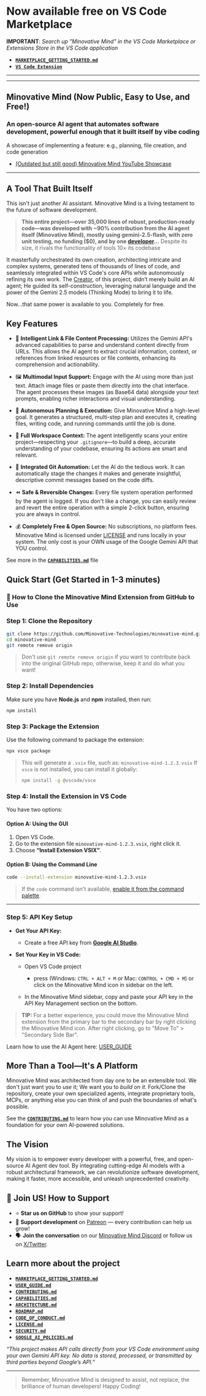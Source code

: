 # Now available free on VS Code Marketplace

**IMPORTANT**: _Search up "Minovative Mind" in the VS Code Marketplace or Extensions Store in the VS Code application_

- [**`MARKETPLACE_GETTING_STARTED.md`**](./MARKETPLACE_GETTING_STARTED.md)
- [**`VS Code Extension`**](https://marketplace.visualstudio.com/items?itemName=MinovativeTechnologies.minovative-mind-vscode)

---

---

## Minovative Mind (Now Public, Easy to Use, and Free!)

### An open-source AI agent that automates software development, powerful enough that it built itself by vibe coding

A showcase of implementing a feature: e.g., planning, file creation, and code generation

- [(Outdated but still good) Minovative Mind YouTube Showcase](https://youtu.be/f08_WgmSbUc)

---

## A Tool That Built Itself

This isn't just another AI assistant. Minovative Mind is a living testament to the future of software development.

> **This entire project—over 35,000 lines of robust, production-ready code—was developed with ~90% contribution from the AI agent itself (Minovative Mind), mostly using gemini-2.5-flash, with zero unit testing, no funding ($0), and by one [developer](https://github.com/Quarantiine)...**
> Despite its size, it rivals the functionality of tools 10× its codebase

It masterfully orchestrated its own creation, architecting intricate and complex systems, generated tens of thousands of lines of code, and seamlessly integrated within VS Code's core APIs while autonomously refining its own work. The [Creator](https://github.com/Quarantiine), of this project, didn’t merely build an AI agent; He guided its self-construction, leveraging natural language and the power of the Gemini 2.5 models (Thinking Mode) to bring it to life.

Now...that same power is available to you. Completely for free.

## Key Features

- 🔗 **Intelligent Link & File Content Processing:** Utilizes the Gemini API's advanced capabilities to parse and understand content directly from URLs. This allows the AI agent to extract crucial information, context, or references from linked resources or file contents, enhancing its comprehension and actionability.

- 🖼️ **Multimodal Input Support:** Engage with the AI using more than just text. Attach image files or paste them directly into the chat interface. The agent processes these images (as Base64 data) alongside your text prompts, enabling richer interactions and visual understanding.

- 🧠 **Autonomous Planning & Execution:** Give Minovative Mind a high-level goal. It generates a structured, multi-step plan and executes it, creating files, writing code, and running commands until the job is done.

- 🧩 **Full Workspace Context:** The agent intelligently scans your entire project—respecting your `.gitignore`—to build a deep, accurate understanding of your codebase, ensuring its actions are smart and relevant.

- 💾 **Integrated Git Automation:** Let the AI do the tedious work. It can automatically stage the changes it makes and generate insightful, descriptive commit messages based on the code diffs.

- ⏪ **Safe & Reversible Changes:** Every file system operation performed by the agent is logged. If you don't like a change, you can easily review and revert the entire operation with a simple 2-click button, ensuring you are always in control.

- 💰 **Completely Free & Open Source:** No subscriptions, no platform fees. Minovative Mind is licensed under [LICENSE](./LICENSE.md) and runs locally in your system. The only cost is your OWN usage of the Google Gemini API that YOU control.

See more in the [**`CAPABILITIES.md`**](./CAPABILITIES.md) file

## Quick Start (Get Started in 1-3 minutes)

### 🔧 How to Clone the Minovative Mind Extension from GitHub to Use

### **Step 1: Clone the Repository**

```bash
git clone https://github.com/Minovative-Technologies/minovative-mind.git
cd minovative-mind
git remote remove origin
```

> Don't use `git remote remove origin` if you want to contribute back into the original GitHub repo, otherwise, keep it and do what you want!

### **Step 2: Install Dependencies**

Make sure you have **Node.js** and **npm** installed, then run:

```bash
npm install
```

### **Step 3: Package the Extension**

Use the following command to package the extension:

```bash
npx vsce package
```

> This will generate a `.vsix` file, such as:
> `minovative-mind-1.2.3.vsix`
> If `vsce` is not installed, you can install it globally:
>
> ```bash
> npm install -g @vscode/vsce
> ```

### **Step 4: Install the Extension in VS Code**

You have two options:

#### **Option A: Using the GUI**

1. Open VS Code.
2. Go to the extension file `minovative-mind-1.2.3.vsix`, right click it.
3. Choose **“Install Extension VSIX”**.

#### **Option B: Using the Command Line**

```bash
code --install-extension minovative-mind-1.2.3.vsix
```

> If the `code` command isn't available, [enable it from the command palette](https://code.visualstudio.com/docs/setup/mac#_launching-from-the-command-line).

---

### Step 5: API Key Setup

- **Get Your API Key:**

  - Create a free API key from [**Google AI Studio**](https://aistudio.google.com/app/apikey).

- **Set Your Key in VS Code:**

  - Open VS Code project

    - press (Windows: `CTRL + ALT + M` or Mac: `CONTROL + CMD + M`) or click on the Minovative Mind icon in sidebar on the left.

  - In the Minovative Mind sidebar, copy and paste your API key in the API Key Management section on the bottom.

> **TIP:** For a better experience, you could move the Minovative Mind extension from the primary bar to the secondary bar by right clicking the Minovative Mind icon. After right clicking, go to "Move To" > "Secondary Side Bar".

Learn how to use the AI Agent here: [USER_GUIDE](./USER_GUIDE.md)

## More Than a Tool—It's A Platform

Minovative Mind was architected from day one to be an extensible tool. We don't just want you to _use_ it; We want you to _build on it_. Fork/Clone the repository, create your own specialized agents, integrate proprietary tools, MCPs, or anything else you can think of and push the boundaries of what's possible.

See the [**`CONTRIBUTING.md`**](./CONTRIBUTING.md) to learn how you can use Minovative Mind as a foundation for your own AI-powered solutions.

## The Vision

My vision is to empower every developer with a powerful, free, and open-source AI Agent dev tool. By integrating cutting-edge AI models with a robust architectural framework, we can revolutionize software development, making it faster, more accessible, and unleash unprecedented creativity.

## 🙌 Join US! How to Support

- ⭐ **Star us on GitHub** to show your support!
- 💖 **Support development** on [Patreon](https://www.patreon.com/c/minovativetechnologies/membership) — every contribution can help us grow!
- 🗣️ **Join the conversation** on our [Minovative Mind Discord](https://discord.gg/KFkMgAH3EG) or follow us on [X/Twitter](https://x.com/minovative_tech).

## Learn more about the project

- [**`MARKETPLACE_GETTING_STARTED.md`**](./MARKETPLACE_GETTING_STARTED.md)
- [**`USER_GUIDE.md`**](./USER_GUIDE.md)
- [**`CONTRIBUTING.md`**](./CONTRIBUTING.md)
- [**`CAPABILITIES.md`**](./CAPABILITIES.md)
- [**`ARCHITECTURE.md`**](./ARCHITECTURE.md)
- [**`ROADMAP.md`**](./ROADMAP.md)
- [**`CODE_OF_CONDUCT.md`**](./CODE_OF_CONDUCT.md)
- [**`LICENSE.md`**](./LICENSE.md)
- [**`SECURITY.md`**](./SECURITY.md)
- [**`GOOGLE_AI_POLICIES.md`**](./GOOGLE_AI_POLICIES.md)

_“This project makes API calls directly from your VS Code environment using your own Gemini API key. No data is stored, processed, or transmitted by third parties beyond Google’s API.”_

---

> Remember, Minovative Mind is designed to assist, not replace, the brilliance of human developers! Happy Coding!
